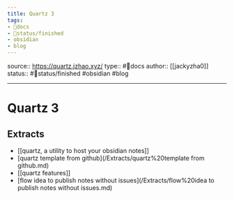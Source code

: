 ```yaml
---
title: Quartz 3
tags:
- 📖docs
- 🚦status/finished
- obsidian
- blog
---
```


source:: https://quartz.jzhao.xyz/
type:: #📖docs
author:: [[jackyzha0]]
status:: #🚦status/finished
#obsidian #blog

---

# Quartz 3

## Extracts

- [[quartz, a utility to host your obsidian notes]]
- [quartz template from github](/Extracts/quartz%20template from github.md)
- [[quartz features]]
- [flow idea to publish notes without issues](/Extracts/flow%20idea to publish notes without issues.md)
